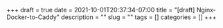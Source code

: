 +++ 
draft = true
date = 2021-10-01T20:37:34-07:00
title = "[draft] Nginx-Docker-to-Caddy"
description = ""
slug = "" 
tags = []
categories = []
+++
